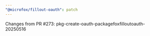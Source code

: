```yaml
---
"@microfox/fillout-oauth": patch
---
```


Changes from PR #273: pkg-create-oauth-packagefoxfilloutoauth-20250516
